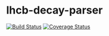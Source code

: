 # lhcb-decay-parser

[![Build Status](https://travis-ci.org/chrisburr/lhcb-decay-parser.svg?branch=master)](https://travis-ci.org/chrisburr/lhcb-decay-parser)
[![Coverage Status](https://coveralls.io/repos/github/chrisburr/lhcb-decay-parser/badge.svg?branch=master)](https://coveralls.io/github/chrisburr/lhcb-decay-parser?branch=master)
